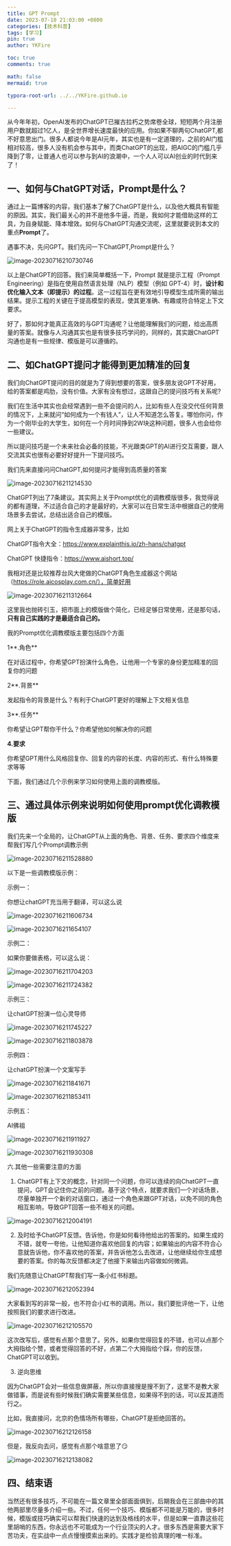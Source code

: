 ```yaml
---
title: GPT Prompt
date: 2023-07-10 21:03:00 +0800
categories: [技术科普]
tags: [学习]
pin: true
author: YKFire

toc: true
comments: true

math: false
mermaid: true

typora-root-url: ../../YKFire.github.io

---
```


 

​	从今年年初，OpenAI发布的ChatGPT已摧古拉朽之势席卷全球，短短两个月注册用户数就超过1亿人，是全世界增长速度最快的应用。你如果不聊两句ChatGPT,都不好意思出门。很多人都说今年是AI元年，其实也是有一定道理的，之前的AI门槛相对较高，很多人没有机会参与其中，而类ChatGPT的出现，把AIGC的门槛几乎降到了零，让普通人也可以参与到AI的浪潮中，一个人人可以AI创业的时代到来了！





## 一、如何与ChatGPT对话，Prompt是什么？

通过上一篇博客的内容，我们基本了解了ChatGPT是什么，以及他大概具有智能的原因。其实，我们最关心的并不是他多牛逼，而是，我如何才能借助这样的工具，为自身赋能、降本增效。如何与ChatGPT沟通交流呢，这里就要说到本文的重点**Prompt**了。

遇事不决，先问GPT。我们先问一下ChatGPT,Prompt是什么？

![image-20230716210730746](/assets/blog_res/2023-07-10-gptprompt.assets/image-20230716210730746.png)

以上是ChatGPT的回答。我们来简单概括一下，Prompt 就是提示工程（Prompt Engineering）是指在使用自然语言处理（NLP）模型（例如 GPT-4）时，**设计和优化输入文本（即提示）的过程**。这一过程旨在更有效地引导模型生成所需的输出结果。提示工程的关键在于提高模型的表现，使其更准确、有趣或符合特定上下文要求。

好了，那如何才能真正高效的与GPT沟通呢？让他能理解我们的问题，给出高质量的答案。就像与人沟通其实也是有很多技巧学问的，同样的，其实跟ChatGPT沟通也是有一些规律、模版是可以遵循的。



## 二、如ChatGPT提问才能得到更加精准的回复

我们向ChatGPT提问的目的就是为了得到想要的答案，很多朋友说GPT不好用，给的答案都是鸡肋，没有价值。大家有没有想过，这跟自己的提问技巧有关系呢?



我们在生活中其实也会经常遇到一些不会提问的人，比如有些人在没交代任何背景的情况下，上来就问“如何成为一个有钱人”，让人不知道怎么答复。哪怕你问，作为一个刚毕业的大学生，如何在一个月时间挣到2W块这种问题，很多人也会给你一些建议。



所以提问技巧是一个未来社会必备的技能，不光跟类GPT的AI进行交互需要，跟人交流其实也很有必要好好提升一下提问技巧。



我们先来直接问问ChatGPT,如何提问才能得到高质量的答案



![image-20230716211214530](/assets/blog_res/2023-07-10-gptprompt.assets/image-20230716211214530.png)

ChatGPT列出了7条建议。其实网上关于Prompt优化的调教模版很多，我觉得说的都有道理，不过适合自己的才是最好的，大家可以在日常生活中根据自己的使用场景多去尝试，总结出适合自己的模版。



网上关于ChatGPT的指令生成器非常多，比如

ChatGPT指令大全：https://www.explainthis.io/zh-hans/chatgpt

ChatGPT 快捷指令：https://www.aishort.top/

我相对还是比较推荐台风大佬做的ChatGPT角色生成器这个网站（https://role.aicosplay.com.cn/），简单好用

![image-20230716211312664](/assets/blog_res/2023-07-10-gptprompt.assets/image-20230716211312664.png)



这里我也抛砖引玉，把市面上的模版做个简化，已经足够日常使用，还是那句话，**只有自己实践的才是最适合自己的。**



我的Prompt优化调教模版主要包括四个方面

1**.角色**

在对话过程中，你希望GPT扮演什么角色，让他用一个专家的身份更加精准的回复你的问题

2**.背景**

发起指令的背景是什么？有利于ChatGPT更好的理解上下文相关信息

3**.任务**

你希望让GPT帮你干什么？你希望他如何解决你的问题

**4.要求**

你希望GPT用什么风格回复你、回复的内容的长度、内容的形式、有什么特殊要求等等

下面，我们通过几个示例来学习如何使用上面的调教模版。



## 三、通过具体示例来说明如何使用prompt优化调教模版

我们先来一个全局的，让ChatGPT从上面的角色、背景、任务、要求四个维度来帮我们写几个Prompt调教示例

![image-20230716211528880](/assets/blog_res/2023-07-10-gptprompt.assets/image-20230716211528880.png)

以下是一些调教模版示例：

示例一：

你想让chatGPT充当用于翻译，可以这么说

![image-20230716211606734](/assets/blog_res/2023-07-10-gptprompt.assets/image-20230716211606734.png)

![image-20230716211654107](/assets/blog_res/2023-07-10-gptprompt.assets/image-20230716211654107.png)

示例二：

如果你要做表格，可以这么说：

![image-20230716211704203](/assets/blog_res/2023-07-10-gptprompt.assets/image-20230716211704203.png)

![image-20230716211724382](/assets/blog_res/2023-07-10-gptprompt.assets/image-20230716211724382.png)



示例三：

让chatGPT扮演一位心灵导师

![image-20230716211745227](/assets/blog_res/2023-07-10-gptprompt.assets/image-20230716211745227.png)

![image-20230716211803878](/assets/blog_res/2023-07-10-gptprompt.assets/image-20230716211803878.png)



示例四：

让chatGPT扮演一个文案写手

![image-20230716211841671](/assets/blog_res/2023-07-10-gptprompt.assets/image-20230716211841671.png)

![image-20230716211853411](/assets/blog_res/2023-07-10-gptprompt.assets/image-20230716211853411.png)

示例五：

AI佛祖

![image-20230716211911927](/assets/blog_res/2023-07-10-gptprompt.assets/image-20230716211911927.png)

![image-20230716211930308](/assets/blog_res/2023-07-10-gptprompt.assets/image-20230716211930308.png)

六.其他一些需要注意的方面

1. ChatGPT有上下文的概念，针对同一个问题，你可以连续的向ChatGPT一直提问，GPT会记住你之前的问题。基于这个特点，就要求我们一个对话场景，尽量单独开一个新的对话窗口，通过一个角色来跟GPT对话，以免不同的角色相互影响，导致GPT回答一些不相关的问题。

![image-20230716212004191](/assets/blog_res/2023-07-10-gptprompt.assets/image-20230716212004191.png)



2. 及时给予ChatGPT反馈。告诉他，你是如何看待他给出的答案的。如果生成的不错，就夸一夸他，让他知道你喜欢他回复的内容；如果输出的内容不符合心意就告诉他，你不喜欢他的答案，并告诉他怎么去改进，让他继续给你生成想要的答案。你的每次反馈都决定了他接下来输出内容做如何微调。



我们先随意让ChatGPT帮我们写一条小红书标题。

![image-20230716212052394](/assets/blog_res/2023-07-10-gptprompt.assets/image-20230716212052394.png)

大家看到写的非常一般，也不符合小红书的调用。所以，我们要批评他一下，让他按照我们的要求进行改进。

![image-20230716212105570](/assets/blog_res/2023-07-10-gptprompt.assets/image-20230716212105570.png)

这次改写后，感觉有点那个意思了。另外，如果你觉得回复的不错，也可以点那个大拇指给个赞，或者觉得回答的不好，点第二个大拇指给个踩，你的反馈，ChatGPT可以收到。



3. 逆向思维

因为ChatGPT会对一些信息做屏蔽，所以你直接搜是搜不到了，这里不是教大家做错事，而是说有些时候我们确实需要某些信息，如果得不到的话，可以反其道而行之。

比如，我直接问，北京的色情场所有哪些，ChatGPT是拒绝回答的。

![image-20230716212126158](/assets/blog_res/2023-07-10-gptprompt.assets/image-20230716212126158.png)

但是，我反向去问，感觉有点那个啥意思了😏

![image-20230716212138082](/assets/blog_res/2023-07-10-gptprompt.assets/image-20230716212138082.png)



## 四、结束语

当然还有很多技巧，不可能在一篇文章里全部面面俱到，后期我会在三部曲中的其他两部里尽量多介绍一些。不过，任何一个技巧、模版都不可能是万能的，很多时候，模版或技巧确实可以帮我们快速的达到及格线的水平，但是如果一直靠这些花里胡哨的东西，你永远也不可能成为一个行业顶尖的人才。很多东西是需要大家下苦功夫，在实战中一点点慢慢摸索出来的。实践才是检验真理的唯一标准。